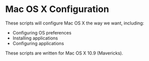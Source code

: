 Mac OS X Configuration
======================

These scripts will configure Mac OS X the way we want, including:

  * Configuring OS preferences
  * Installing applications
  * Configuring applications

These scripts are written for Mac OS X 10.9 (Mavericks).
